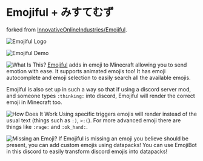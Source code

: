 # Emojiful + みすてむず

forked from [InnovativeOnlineIndustries/Emojiful](https://github.com/InnovativeOnlineIndustries/Emojiful/tree/1.20).

![Emojiful Logo](src/main/resources/assets/emojiful/logo.png)

![Emojiful Demo](src/main/resources/assets/emojiful/demo.gif)

![What Is This?](src/main/resources/assets/emojiful/textures/header1.png)
[Emojiful](https://www.curseforge.com/minecraft/mc-mods/emojiful) adds in emoji to Minecraft allowing you to send emotion with ease. It supports animated emojis too! It has emoji autocomplete and emoji selection to easily search all the available emojis.

Emojiful is also set up in such a way so that if using a discord server mod, and someone types `:thinking:` into discord, Emojiful will render the correct emoji in Minecraft too.

![How Does It Work](src/main/resources/assets/emojiful/textures/header2.png)
Using specific triggers emojis will render instead of the usual text (things such as `:)`, `>:(`). For more advanced emoji there are things like `:rage:` and `:ok_hand:`.

![Missing an Emoji?](src/main/resources/assets/emojiful/textures/header3.png)
If Emojiful is missing an emoji you believe should be present, you can add custom emojis using datapacks! You can use EmojiBot in this discord to easily transform discord emojis into datapacks!
